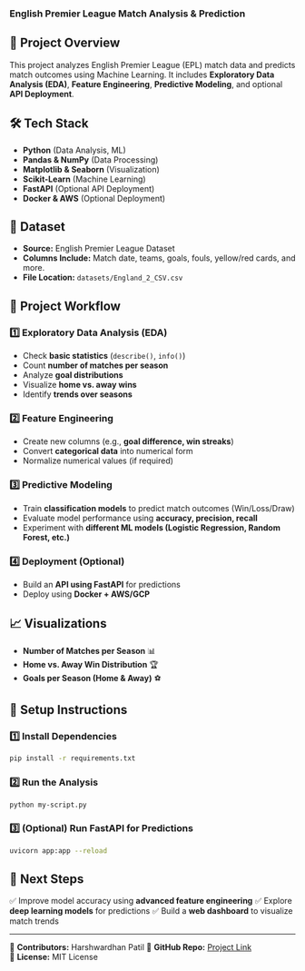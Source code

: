 ### **English Premier League Match Analysis & Prediction**

## **📌 Project Overview**
This project analyzes English Premier League (EPL) match data and predicts match outcomes using Machine Learning. It includes **Exploratory Data Analysis (EDA)**, **Feature Engineering**, **Predictive Modeling**, and optional **API Deployment**.

## **🛠 Tech Stack**
- **Python** (Data Analysis, ML)
- **Pandas & NumPy** (Data Processing)
- **Matplotlib & Seaborn** (Visualization)
- **Scikit-Learn** (Machine Learning)
- **FastAPI** (Optional API Deployment)
- **Docker & AWS** (Optional Deployment)

## **📂 Dataset**
- **Source:** English Premier League Dataset
- **Columns Include:** Match date, teams, goals, fouls, yellow/red cards, and more.
- **File Location:** `datasets/England_2_CSV.csv`

## **🚀 Project Workflow**
### **1️⃣ Exploratory Data Analysis (EDA)**
- Check **basic statistics** (`describe()`, `info()`)
- Count **number of matches per season**
- Analyze **goal distributions**
- Visualize **home vs. away wins**
- Identify **trends over seasons**

### **2️⃣ Feature Engineering**
- Create new columns (e.g., **goal difference, win streaks**)
- Convert **categorical data** into numerical form
- Normalize numerical values (if required)

### **3️⃣ Predictive Modeling**
- Train **classification models** to predict match outcomes (Win/Loss/Draw)
- Evaluate model performance using **accuracy, precision, recall**
- Experiment with **different ML models (Logistic Regression, Random Forest, etc.)**

### **4️⃣ Deployment (Optional)**
- Build an **API using FastAPI** for predictions
- Deploy using **Docker + AWS/GCP**

## **📈 Visualizations**
- **Number of Matches per Season** 📊
- **Home vs. Away Win Distribution** 🏆
- **Goals per Season (Home & Away)** ⚽

## **🔧 Setup Instructions**
### **1️⃣ Install Dependencies**
```bash
pip install -r requirements.txt
```

### **2️⃣ Run the Analysis**
```bash
python my-script.py
```

### **3️⃣ (Optional) Run FastAPI for Predictions**
```bash
uvicorn app:app --reload
```

## **🎯 Next Steps**
✅ Improve model accuracy using **advanced feature engineering**
✅ Explore **deep learning models** for predictions
✅ Build a **web dashboard** to visualize match trends

---
📌 **Contributors:** Harshwardhan Patil
📌 **GitHub Repo:** [Project Link](https://github.com/Buffden/python-project)  
📌 **License:** MIT License  

